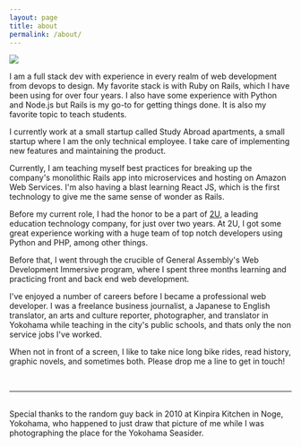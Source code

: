 ```yaml
---
layout: page
title: about
permalink: /about/
---
```


<img class="col one right" src="/img/prof_pic.jpg">

<br/>

I am a full stack dev with experience in every realm of web development from devops to design. My favorite stack is with Ruby on Rails, which I have been using for over four years. I also have some experience with Python and Node.js but Rails is my go-to for getting things done. It is also my favorite topic to teach students.

I currently work at a small startup called Study Abroad apartments, a small startup where I am the only technical employee. I take care of implementing new features and maintaining the product.

Currently, I am teaching myself best practices for breaking up the company's monolithic Rails app into microservices and hosting on Amazon Web Services. I'm also having a blast learning React JS, which is the first technology to give me the same sense of wonder as Rails.

Before my current role, I had the honor to be a part of <a href="https://2u.com">2U</a>, a leading education technology company, for just over two years. At 2U, I got some great experience working with a huge team of top notch developers using Python and PHP, among other things.

Before that, I went through the crucible of General Assembly's Web Development Immersive program, where I spent three months learning and practicing front and back end web development.

I've enjoyed a number of careers before I became a professional web developer. I was a freelance business journalist, a Japanese to English translator, an arts and culture reporter, photographer, and translator in Yokohama while teaching in the city's public schools, and thats only the non service jobs I've worked.

When not in front of a screen, I like to take nice long bike rides, read history, graphic novels, and sometimes both. Please drop me a line to get in touch!

<br/>
<hr/>
<br/>
<span class="contacticon center">
	<a href="mailto:{{ site.email }}"><i class="fa fa-envelope-square"></i></a>
	<a href="https://github.com/{{ site.github_username }}" target="_blank"><i class="fa fa-github-square"></i></a>
	<a href="https://www.linkedin.com/in/vtrivett" target="_blank"><i class="fa fa-linkedin-square"></i></a>
	<a href="https://www.flickr.com/photos/scrolling_up_and_down/" target="_blank"><i class="fa fa-flickr"></i></a>
	<a href="https://twitter.com/{{ site.twitter_username }} " target="_blank"><i class="fa fa-twitter-square"></i></a>
</span>

<div class="col three caption">
  Special thanks to the random guy back in 2010 at Kinpira Kitchen in Noge, Yokohama, who happened to just draw that picture of me while I was photographing the place for the Yokohama Seasider.
</div>

